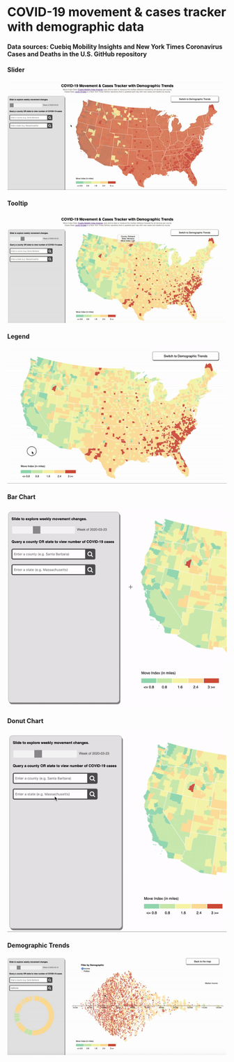 # COVID-19 movement & cases tracker with demographic data

#### Data sources: Cuebiq Mobility Insights and New York Times Coronavirus Cases and Deaths in the U.S. GitHub repository

#### Slider
![](gifs/slider.gif)  

#### Tooltip
![](gifs/tooltip.gif)  

#### Legend
![](gifs/legend.gif)  

#### Bar Chart
![](gifs/barchart.gif)  

#### Donut Chart
![](gifs/donut.gif)  

#### Demographic Trends
![](gifs/dem_trends.gif)  
